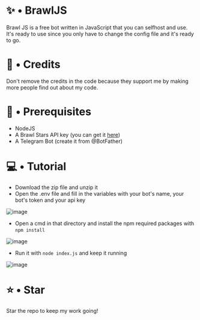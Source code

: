 # ✨ • BrawlJS

Brawl JS is a free bot written in JavaScript that you can selfhost and use. It's ready to use since you only have to change the config file and it's ready to go.

# 🎈 • Credits

Don't remove the credits in the code because they support me by making more people find out about my code.

# 📝 • Prerequisites

- NodeJS
- A Brawl Stars API key (you can get it [here](https://developer.brawlstars.com/#/))
- A Telegram Bot (create it from @BotFather)

# 💻 • Tutorial

- Download the zip file and unzip it
- Open the .env file and fill in the variables with your bot's name, your bot's token and your api key

![image](https://github.com/ssxbaa/BrawlJS/assets/145496446/4da66d4b-bcaf-4494-88cc-cf1cf330e3a1)
- Open a cmd in that directory and install the npm required packages with `npm install`

![image](https://github.com/ssxbaa/BrawlJS/assets/145496446/bc90465b-306d-4b47-a1ea-5a7b924c9eb6)
- Run it with `node index.js` and keep it running

![image](https://github.com/ssxbaa/BrawlJS/assets/145496446/b9bde1ae-8da9-4be4-91d3-a51ecc706206)

# ⭐ • Star

Star the repo to keep my work going!
